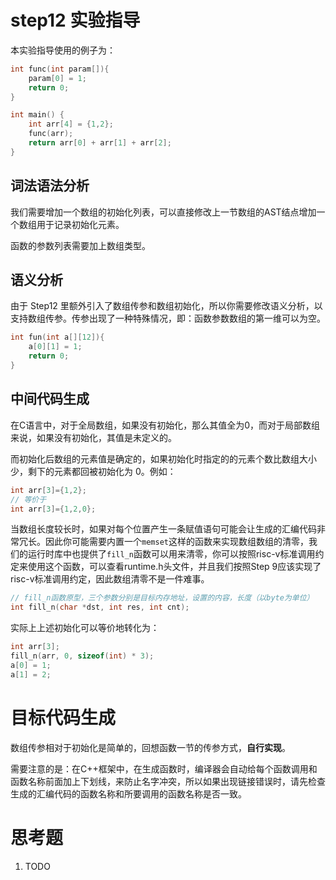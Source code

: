 # step12 实验指导

本实验指导使用的例子为：

```C++
int func(int param[]){
    param[0] = 1;
    return 0;
}

int main() { 
    int arr[4] = {1,2};
    func(arr);
    return arr[0] + arr[1] + arr[2];
}
```

## 词法语法分析

我们需要增加一个数组的初始化列表，可以直接修改上一节数组的AST结点增加一个数组用于记录初始化元素。

函数的参数列表需要加上数组类型。

## 语义分析

由于 Step12 里额外引入了数组传参和数组初始化，所以你需要修改语义分析，以支持数组传参。传参出现了一种特殊情况，即：函数参数数组的第一维可以为空。

```c++
int fun(int a[][12]){
	a[0][1] = 1;
    return 0;
}
```

## 中间代码生成

在C语言中，对于全局数组，如果没有初始化，那么其值全为0，而对于局部数组来说，如果没有初始化，其值是未定义的。

而初始化后数组的元素值是确定的，如果初始化时指定的的元素个数比数组大小少，剩下的元素都回被初始化为  0。例如：

```c
int arr[3]={1,2};
// 等价于
int arr[3]={1,2,0};
```

当数组长度较长时，如果对每个位置产生一条赋值语句可能会让生成的汇编代码非常冗长。因此你可能需要内置一个`memset`这样的函数来实现数组数组的清零，我们的运行时库中也提供了`fill_n`函数可以用来清零，你可以按照risc-v标准调用约定来使用这个函数，可以查看runtime.h头文件，并且我们按照Step 9应该实现了risc-v标准调用约定，因此数组清零不是一件难事。

```c++
// fill_n函数原型，三个参数分别是目标内存地址，设置的内容，长度（以byte为单位）
int fill_n(char *dst, int res, int cnt);
```

实际上上述初始化可以等价地转化为：

```c++
int arr[3];
fill_n(arr, 0, sizeof(int) * 3);
a[0] = 1;
a[1] = 2;
```

# 目标代码生成

数组传参相对于初始化是简单的，回想函数一节的传参方式，**自行实现**。

需要注意的是：在C++框架中，在生成函数时，编译器会自动给每个函数调用和函数名称前面加上下划线，来防止名字冲突，所以如果出现链接错误时，请先检查生成的汇编代码的函数名称和所要调用的函数名称是否一致。

# 思考题

1. TODO
